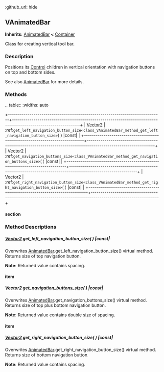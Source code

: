 :github_url: hide

<!---
.. DO NOT EDIT THIS FILE!!!
.. Generated automatically from Godot engine sources.
.. Generator: https://github.com/godotengine/godot/tree/master/doc/tools/make_rst.py.
.. XML source: https://github.com/godotengine/godot/tree/master/Godot-CCP/doc_classes/VAnimatedBar.xml.

.. _class_VAnimatedBar:

-->
<a name="TOP"></a>

## VAnimatedBar

**Inherits:** [AnimatedBar](./AnimatedBar.md) **<** [Container](https://docs.godotengine.org/en/stable/classes/class_container.html)

Class for creating vertical tool bar.

<a name="Description"></a>

### Description

Positions its [Control](https://docs.godotengine.org/en/stable/classes/class_control.html) children in vertical orientation with navigation buttons on top and bottom sides.

See also [AnimatedBar](./AnimatedBar.md) for more details.

<a name="Methods"></a>

### Methods

.. table::
   :widths: auto

   +------------------------------------------------------------------------------+----------------------------------------------------------------------------------------------------------------+
   | [Vector2](https://docs.godotengine.org/en/stable/classes/class_vector2.html) | :ref:`get_left_navigation_button_size<class_VAnimatedBar_method_get_left_navigation_button_size>`( ) |const|   |
   +------------------------------------------------------------------------------+----------------------------------------------------------------------------------------------------------------+
   | [Vector2](https://docs.godotengine.org/en/stable/classes/class_vector2.html) | :ref:`get_navigation_buttons_size<class_VAnimatedBar_method_get_navigation_buttons_size>`( ) |const|           |
   +------------------------------------------------------------------------------+----------------------------------------------------------------------------------------------------------------+
   | [Vector2](https://docs.godotengine.org/en/stable/classes/class_vector2.html) | :ref:`get_right_navigation_button_size<class_VAnimatedBar_method_get_right_navigation_button_size>`( ) |const| |
   +------------------------------------------------------------------------------+----------------------------------------------------------------------------------------------------------------+

#### section

<a name="MethodDescriptions"></a>

### Method Descriptions

<a name="method_get_left_navigation_button_size"></a>

##### [Vector2](https://docs.godotengine.org/en/stable/classes/class_vector2.html) **get_left_navigation_button_size**( ) |const|

Overwrites [AnimatedBar](./AnimatedBar.md).get_left_navigation_button_size() virtual method. Returns size of top navigation button.

**Note:** Returned value contains spacing.

#### item

<a name="method_get_navigation_buttons_size"></a>

##### [Vector2](https://docs.godotengine.org/en/stable/classes/class_vector2.html) **get_navigation_buttons_size**( ) |const|

Overwrites [AnimatedBar](./AnimatedBar.md).get_navigation_buttons_size() virtual method. Returns size of top plus bottom navigation button.

**Note:** Returned value contains double size of spacing.

#### item

<a name="method_get_right_navigation_button_size"></a>

##### [Vector2](https://docs.godotengine.org/en/stable/classes/class_vector2.html) **get_right_navigation_button_size**( ) |const|

Overwrites [AnimatedBar](./AnimatedBar.md).get_right_navigation_button_size() virtual method. Returns size of bottom navigation button.

**Note:** Returned value contains spacing.

